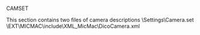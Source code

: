 # 
CAMSET

This section contains two files of camera descriptions
\Settings\Camera.set
\EXT\MICMAC\include\XML_MicMac\DicoCamera.xml